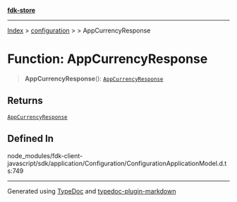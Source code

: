 [**fdk-store**](../../../README.md)
***

[Index](../../../API.md) > [configuration](../../README.md) > [<internal>](../README.md) > AppCurrencyResponse

# Function: AppCurrencyResponse

> **AppCurrencyResponse**(): [`AppCurrencyResponse`](../type-aliases/type-alias.AppCurrencyResponse.md)

## Returns

[`AppCurrencyResponse`](../type-aliases/type-alias.AppCurrencyResponse.md)

## Defined In

node\_modules/fdk-client-javascript/sdk/application/Configuration/ConfigurationApplicationModel.d.ts:749

***
Generated using [TypeDoc](https://typedoc.org/) and [typedoc-plugin-markdown](https://www.npmjs.com/package/typedoc-plugin-markdown)
